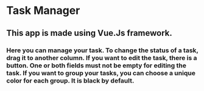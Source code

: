 # Task Manager

## This app is made using Vue.Js framework.

### Here you can manage your task. To change the status of a task, drag it to another column. If you want to edit the task, there is a button. One or both fields must not be empty for editing the task. If you want to group your tasks, you can choose a unique color for each group. It is black by default.
